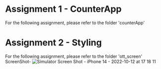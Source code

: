 # Assignment 1 - CounterApp
For the following assignment, please refer to the folder 'counterApp'



# Assignment 2 - Styling
For the following assignment, please refer to the folder 'ott_screen'
ScreenShot-
![Simulator Screen Shot - iPhone 14 - 2022-10-12 at 17 18 11](https://user-images.githubusercontent.com/85740535/195336379-688985f3-3ade-4851-ac33-2d55643ee1a2.png)
